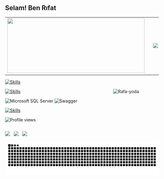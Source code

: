 ## Selam! Ben Rıfat
<table style="width:100%;">
  <tr>
    <td align="left">
      <img src="https://github-readme-stats.vercel.app/api?username=kenissha&show_icons=true&theme=dracula&include_all_commits=true&count_private=true"
           width="450" height="180" />
    </td>
    <td style="width:0%;">
      </td>
    <td align="right">
      <img src="https://github-readme-stats.vercel.app/api/top-langs/?username=kenissha&layout=compact&langs_count=16&theme=dracula"/>
    </td>
    <td>
      <a href="https://git.io/streak-stats"><img src="https://streak-stats.demolab.com?user=kenissha&theme=dark" alt="GitHub Streak" /></a>
    </td>
  </tr>
</table>

  
<p align="left">
  <a href="https://skillicons.dev">
    <img src="https://skillicons.dev/icons?i=cs,dotnet&theme=light" height="60" width="60" alt="Skills" />
  </a>
</p>
<img align="right" alt="Rafa-yoda" src="https://resmim.net/cdn/2023/03/06/UV8Tb.png" width="150" height="150">
<p align="left">
  <a href="https://skillicons.dev">
    <img src="https://skillicons.dev/icons?i=html,css,js,react,ts" height="150" width="150" alt="Skills" />
  </a>
</p>


![Microsoft SQL Server](https://img.shields.io/badge/Microsoft%20SQL%20Server-0078D7?style=flat-square&logo=Microsoft%20SQL%20Server&logoColor=white) 
![Swagger](https://img.shields.io/badge/-Swagger-85EA2D?logo=swagger&logoColor=white&style=flat)



<p align="left">
  <a href="https://skillicons.dev">
    <img src="https://skillicons.dev/icons?i=git,github,postman,swagger," height="150" width="150" alt="Skills" />
  </a>
</p>
<img src="https://komarev.com/ghpvc/?username=kenissha&color=dracula" alt="Profile views" />
 
          
          
          
                  

          
 
  

</div>
  
   ##
  
  <div> 
  
  <a href="https://instagram.com/rifatozturkk" target="_blank"><img src="https://img.shields.io/badge/-Instagram-%23E4405F?style=for-the-badge&logo=instagram&logoColor=white" target="_blank"></a> &nbsp;
  <a href = "mailto:rifatozturk054@gmail.com"><img src="https://img.shields.io/badge/-Gmail-%23333?style=for-the-badge&logo=gmail&logoColor=white" target="_blank"></a> &nbsp;
  <a href="https://www.linkedin.com/in/rıfat-öztürk-5ab7161b4" target="_blank"><img src="https://img.shields.io/badge/-LinkedIn-%230077B5?style=for-the-badge&logo=linkedin&logoColor=white" target="_blank"></a> 
  
     
  </div>
  <div> 
  

  </div>
<picture>
  <source media="(prefers-color-scheme: dark)" srcset="https://github.com/kenissha/kenissha/blob/output/github-contribution-grid-snake-dark.svg" />
  <source media="(prefers-color-scheme: light)" srcset="https://github.com/kenissha/kenissha/blob/output/github-contribution-grid-snake.svg" />
  <img alt="snake animation" src="https://github.com/kenissha/kenissha/blob/output/github-contribution-grid-snake.svg" />
</picture>


  

